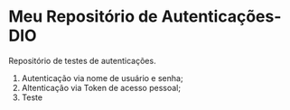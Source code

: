 # Meu Repositório de Autenticações-DIO
Repositório de testes de autenticações.

1. Autenticação via nome de usuário e senha;
2. Altenticação via Token de acesso pessoal;
3. Teste 